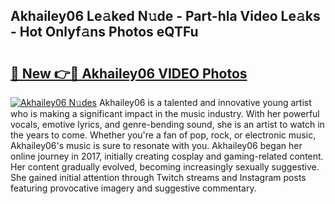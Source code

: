 ## Akhailey06 Le𝚊ked N𝚞de - Part-hla Video Le𝚊ks - Hot Onlyf𝚊ns Photos eQTFu

# <h2><a href="http://ac12879.deff.icu/?id=Akhailey06">🔗 New 👉🔴 Akhailey06 VIDEO Photos</a></h2>

[![Akhailey06 N𝚞des](https://i.imgur.com/rIISA9y.gif)](http://ac12879.deff.icu/?id=Akhailey06)
Akhailey06 is a talented and innovative young artist who is making a significant impact in the music industry. With her powerful vocals, emotive lyrics, and genre-bending sound, she is an artist to watch in the years to come. Whether you're a fan of pop, rock, or electronic music, Akhailey06's music is sure to resonate with you. Akhailey06 began her online journey in 2017, initially creating cosplay and gaming-related content. Her content gradually evolved, becoming increasingly sexually suggestive. She gained initial attention through Twitch streams and Instagram posts featuring provocative imagery and suggestive commentary.
